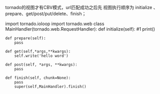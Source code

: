 tornado的视图才有CBV模式，url匹配成功之后先  视图执行顺序为 initialize 、prepare、get/post/put/delete、finish；


import tornado.ioloop
import tornado.web
class MainHandler(tornado.web.RequestHandler):
    def initialize(self): #1
        print()

    def prepare(self):
        pass

    def get(self,*args,**kwargs):
        self.write('hello word')

    def post(self, *args, **kwargs):
        pass

    def finish(self, chunk=None):
        pass
        super(self,MainHandler).finish()

        